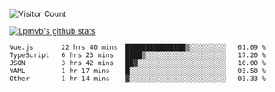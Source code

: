 ![Visitor Count](https://profile-counter.glitch.me/Lpmvb/count.svg)

[![Lpmvb's github stats](https://github-readme-stats.vercel.app/api?username=lpmvb&show_icons=true&title_color=fff&icon_color=79ff97&text_color=9f9f9f&bg_color=151515)](https://github.com/anuraghazra/github-readme-stats)

<!--
Here are some ideas to get you started:

- 🔭 I’m currently working on ...
- 🌱 I’m currently learning ...
- 👯 I’m looking to collaborate on ...
- 🤔 I’m looking for help with ...
- 💬 Ask me about ...
- 📫 How to reach me: ...
- 😄 Pronouns: ...
- ⚡ Fun fact: ...
-->

<!--START_SECTION:waka-->

```text
Vue.js       22 hrs 40 mins  ███████████████▒░░░░░░░░░   61.09 %
TypeScript   6 hrs 23 mins   ████▒░░░░░░░░░░░░░░░░░░░░   17.20 %
JSON         3 hrs 42 mins   ██▓░░░░░░░░░░░░░░░░░░░░░░   10.00 %
YAML         1 hr 17 mins    █░░░░░░░░░░░░░░░░░░░░░░░░   03.50 %
Other        1 hr 14 mins    ▓░░░░░░░░░░░░░░░░░░░░░░░░   03.33 %
```

<!--END_SECTION:waka-->
